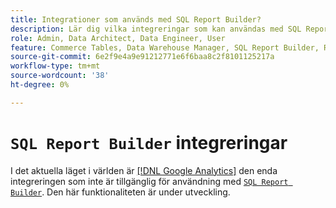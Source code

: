 ```yaml
---
title: Integrationer som används med SQL Report Builder?
description: Lär dig vilka integreringar som kan användas med SQL Report Builder.
role: Admin, Data Architect, Data Engineer, User
feature: Commerce Tables, Data Warehouse Manager, SQL Report Builder, Reports
source-git-commit: 6e2f9e4a9e91212771e6f6baa8c2f8101125217a
workflow-type: tm+mt
source-wordcount: '38'
ht-degree: 0%

---
```


# `SQL Report Builder` integreringar

I det aktuella läget i världen är [[!DNL Google Analytics]](../importing-data/integrations/google-analytics.md) den enda integreringen som inte är tillgänglig för användning med [`SQL Report Builder`](../dev-reports/sql-rpt-bldr.md). Den här funktionaliteten är under utveckling.
